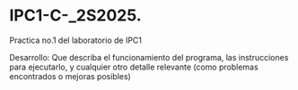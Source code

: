 # IPC1-C-_2S2025.
Practica no.1 del laboratorio de IPC1


Desarrollo: 
Que describa el funcionamiento del programa, las instrucciones para ejecutarlo, y cualquier otro detalle relevante (como problemas encontrados o mejoras posibles)